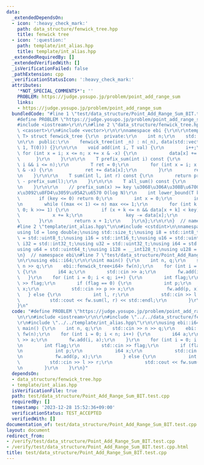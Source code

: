 ```yaml
---
data:
  _extendedDependsOn:
  - icon: ':heavy_check_mark:'
    path: data_structure/fenwick_tree.hpp
    title: fenwick tree
  - icon: ':question:'
    path: template/int_alias.hpp
    title: template/int_alias.hpp
  _extendedRequiredBy: []
  _extendedVerifiedWith: []
  _isVerificationFailed: false
  _pathExtension: cpp
  _verificationStatusIcon: ':heavy_check_mark:'
  attributes:
    '*NOT_SPECIAL_COMMENTS*': ''
    PROBLEM: https://judge.yosupo.jp/problem/point_add_range_sum
    links:
    - https://judge.yosupo.jp/problem/point_add_range_sum
  bundledCode: "#line 1 \"test/data_structure/Point_Add_Range_Sum_BIT.test.cpp\"\n\
    #define PROBLEM \"https://judge.yosupo.jp/problem/point_add_range_sum\"\r\n\r\n\
    #include <iostream>\r\n\r\n#line 2 \"data_structure/fenwick_tree.hpp\"\n\r\n#include\
    \ <cassert>\r\n#include <vector>\r\n\r\nnamespace ebi {\r\n\r\ntemplate <class\
    \ T> struct fenwick_tree {\r\n  private:\r\n    int n;\r\n    std::vector<T> data;\r\
    \n\r\n  public:\r\n    fenwick_tree(int _n) : n(_n), data(std::vector<T>(_n +\
    \ 1, T(0))) {}\r\n\r\n    void add(int i, T val) {\r\n        i++;\r\n       \
    \ for (int x = i; x <= n; x += x & -x) {\r\n            data[x] += val;\r\n  \
    \      }\r\n    }\r\n\r\n    T prefix_sum(int i) const {\r\n        assert(0 <=\
    \ i && i <= n);\r\n        T ret = 0;\r\n        for (int x = i; x > 0; x -= x\
    \ & -x) {\r\n            ret += data[x];\r\n        }\r\n        return ret;\r\
    \n    }\r\n\r\n    T sum(int l, int r) const {\r\n        return prefix_sum(r)\
    \ - prefix_sum(l);\r\n    }\r\n\r\n    T all_sum() const {\r\n        return prefix_sum(n);\r\
    \n    }\r\n\r\n    // prefix_sum(x) >= key \u3068\u306A\u308B\u6700\u5C0F\u306E\
    x\u3092\u8FD4\u3059\u95A2\u6570 O(log N)\r\n    int lower_bound(T key) {\r\n \
    \       if (key <= 0) return 0;\r\n        int x = 0;\r\n        int max = 1;\r\
    \n        while ((max << 1) <= n) max <<= 1;\r\n        for (int k = max; k >\
    \ 0; k >>= 1) {\r\n            if (x + k <= n && data[x + k] < key) {\r\n    \
    \            x += k;\r\n                key -= data[x];\r\n            }\r\n \
    \       }\r\n        return x + 1;\r\n    }\r\n};\r\n\r\n}  // namespace ebi\n\
    #line 2 \"template/int_alias.hpp\"\n\n#include <cstdint>\n\nnamespace ebi {\n\n\
    using ld = long double;\nusing std::size_t;\nusing i8 = std::int8_t;\nusing u8\
    \ = std::uint8_t;\nusing i16 = std::int16_t;\nusing u16 = std::uint16_t;\nusing\
    \ i32 = std::int32_t;\nusing u32 = std::uint32_t;\nusing i64 = std::int64_t;\n\
    using u64 = std::uint64_t;\nusing i128 = __int128_t;\nusing u128 = __uint128_t;\n\
    \n}  // namespace ebi\n#line 7 \"test/data_structure/Point_Add_Range_Sum_BIT.test.cpp\"\
    \n\r\nusing ebi::i64;\r\n\r\nint main() {\r\n    int n, q;\r\n    std::cin >>\
    \ n >> q;\r\n    ebi::fenwick_tree<i64> fw(n);\r\n    for (int i = 0; i < n; i++)\
    \ {\r\n        i64 a;\r\n        std::cin >> a;\r\n        fw.add(i, a);\r\n \
    \   }\r\n    for (int i = 0; i < q; i++) {\r\n        int flag;\r\n        std::cin\
    \ >> flag;\r\n        if (flag == 0) {\r\n            int p;\r\n            i64\
    \ x;\r\n            std::cin >> p >> x;\r\n            fw.add(p, x);\r\n     \
    \   } else {\r\n            int l, r;\r\n            std::cin >> l >> r;\r\n \
    \           std::cout << fw.sum(l, r) << std::endl;\r\n        }\r\n    }\r\n\
    }\n"
  code: "#define PROBLEM \"https://judge.yosupo.jp/problem/point_add_range_sum\"\r\
    \n\r\n#include <iostream>\r\n\r\n#include \"../../data_structure/fenwick_tree.hpp\"\
    \r\n#include \"../../template/int_alias.hpp\"\r\n\r\nusing ebi::i64;\r\n\r\nint\
    \ main() {\r\n    int n, q;\r\n    std::cin >> n >> q;\r\n    ebi::fenwick_tree<i64>\
    \ fw(n);\r\n    for (int i = 0; i < n; i++) {\r\n        i64 a;\r\n        std::cin\
    \ >> a;\r\n        fw.add(i, a);\r\n    }\r\n    for (int i = 0; i < q; i++) {\r\
    \n        int flag;\r\n        std::cin >> flag;\r\n        if (flag == 0) {\r\
    \n            int p;\r\n            i64 x;\r\n            std::cin >> p >> x;\r\
    \n            fw.add(p, x);\r\n        } else {\r\n            int l, r;\r\n \
    \           std::cin >> l >> r;\r\n            std::cout << fw.sum(l, r) << std::endl;\r\
    \n        }\r\n    }\r\n}"
  dependsOn:
  - data_structure/fenwick_tree.hpp
  - template/int_alias.hpp
  isVerificationFile: true
  path: test/data_structure/Point_Add_Range_Sum_BIT.test.cpp
  requiredBy: []
  timestamp: '2023-12-28 15:52:36+09:00'
  verificationStatus: TEST_ACCEPTED
  verifiedWith: []
documentation_of: test/data_structure/Point_Add_Range_Sum_BIT.test.cpp
layout: document
redirect_from:
- /verify/test/data_structure/Point_Add_Range_Sum_BIT.test.cpp
- /verify/test/data_structure/Point_Add_Range_Sum_BIT.test.cpp.html
title: test/data_structure/Point_Add_Range_Sum_BIT.test.cpp
---
```

